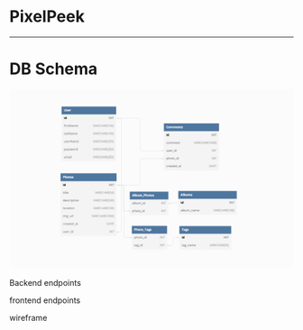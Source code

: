 # PixelPeek

---

# DB Schema

![dbschema](images/Screenshot%202023-02-06%20at%204.32.07%20PM.png)

Backend endpoints

frontend endpoints

wireframe
